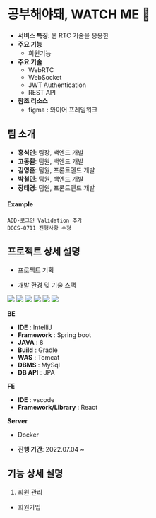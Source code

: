 
# 공부해야돼, WATCH ME 📑
* **서비스 특징**: 웹 RTC 기술을 응용한
* **주요 기능**
  - 회원기능 
* **주요 기술**
  - WebRTC
  - WebSocket
  - JWT Authentication
  - REST API
* **참조 리소스**
  * figma : 와이어 프레임워크


<!-- 자유 양식 -->

## 팀 소개

* **홍석인**: 팀장, 백엔드 개발
* **고동훤**: 팀원, 백엔드 개발
* **김영훈**: 팀원, 프론트엔드 개발
* **박철민**: 팀원, 백엔드 개발
* **장태경**: 팀원, 프론트엔드 개발


<!-- 자유 양식 -->
#### Example
```
ADD-로그인 Validation 추가
DOCS-0711 진행사항 수정
```


## 프로젝트 상세 설명

* 프로젝트 기획

* 개발 환경 및 기술 스택

<img src ="https://img.shields.io/badge/platform-Web-red"></img>
<img src ="https://img.shields.io/badge/library-React-skyblue"></img>
<img src ="https://img.shields.io/badge/framework-SpringBoot-green"></img>
<img src ="https://img.shields.io/badge/database-MySQL-silver"></img>
<img src ="https://img.shields.io/badge/server-AWS-gold"></img>
<img src ="https://img.shields.io/badge/language-Java%2C%20JavaScript-purple"></img>

**BE**
- **IDE** : IntelliJ
- **Framework** : Spring boot
- **JAVA** : 8
- **Build** : Gradle
- **WAS** : Tomcat
- **DBMS** : MySql
- **DB API** : JPA

**FE**
- **IDE** : vscode
- **Framework/Library** : React

**Server**
- Docker

- **진행 기간**: 2022.07.04 ~

## 기능 상세 설명

 1. 회원 관리
  - 회원가입